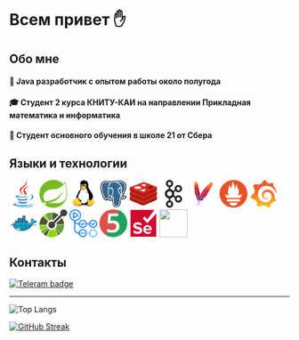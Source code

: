 # Всем привет ✋

## Обо мне

#### 🏢 Java разработчик с опытом работы около полугода
#### 🎓 Студент 2 курса КНИТУ-КАИ на направлении Прикладная математика и информатика
#### 🏫 Студент основного обучения в школе 21 от Сбера

## Языки и технологии

<div>
  <img src="https://github.com/devicons/devicon/blob/master/icons/java/java-original.svg" width = 50 height = 50></img>
  <img src="https://github.com/devicons/devicon/blob/master/icons/spring/spring-original.svg" width = 50 height = 50></img>
  <img src = "https://github.com/devicons/devicon/blob/master/icons/linux/linux-original.svg" width = 50 height = 50></img>
  <img src="https://github.com/devicons/devicon/blob/master/icons/postgresql/postgresql-original.svg" width = 50 height = 50></img>
  <img src="https://github.com/devicons/devicon/blob/master/icons/redis/redis-original.svg" width = 50 height = 50></img>
  <img src="https://github.com/devicons/devicon/blob/master/icons/apachekafka/apachekafka-original.svg" width = 50 height = 50></img>
  <img src="https://github.com/devicons/devicon/blob/master/icons/maven/maven-original.svg" width = 50 height = 50></img>
  <img src="https://github.com/devicons/devicon/blob/master/icons/prometheus/prometheus-original.svg" width = 50 height = 50></img>
  <img src="https://github.com/devicons/devicon/blob/master/icons/grafana/grafana-original.svg" width = 50 height = 50></img>
  <img src="https://github.com/devicons/devicon/blob/master/icons/docker/docker-original.svg" width = 50 height = 50></img>
  <img src="https://github.com/devicons/devicon/blob/master/icons/openapi/openapi-original.svg" width = 50 height = 50></img>
  <img src="https://github.com/devicons/devicon/blob/master/icons/githubactions/githubactions-original.svg" width = 50 height = 50></img>
  <img src="https://github.com/devicons/devicon/blob/master/icons/junit/junit-original.svg" width = 50 height = 50></img>
  <img src="https://github.com/devicons/devicon/blob/master/icons/selenium/selenium-original.svg" width = 50 height = 50></img>
  <img src="https://jmeter.apache.org/images/jmeter_square.png" width = 50 height = 50></img>
</div>

## Контакты

<a href = "https://t.me/LifeLikeBoxOfChocolates">
<img src="https://img.shields.io/badge/Telegram-blue?style=for-the-badge&logo=Telegram&logoColor=white" alt="Teleram badge"/>
</a>

---- 

![Top Langs](https://github-readme-stats.vercel.app/api/top-langs/?username=waterwa1ker&layout=compact)

[![GitHub Streak](http://github-readme-streak-stats.herokuapp.com?user=waterwa1ker)](https://git.io/streak-stats)
